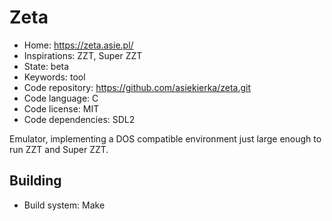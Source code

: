 # Zeta

- Home: https://zeta.asie.pl/
- Inspirations: ZZT, Super ZZT
- State: beta
- Keywords: tool
- Code repository: https://github.com/asiekierka/zeta.git
- Code language: C
- Code license: MIT
- Code dependencies: SDL2

Emulator, implementing a DOS compatible environment just large enough to run ZZT and Super ZZT.

## Building

- Build system: Make
